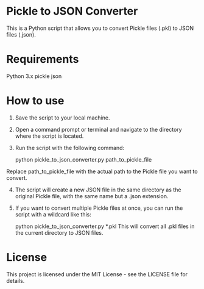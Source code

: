 # Pickle to JSON Converter
This is a Python script that allows you to convert Pickle files (.pkl) to JSON files (.json).

# Requirements
Python 3.x
pickle
json

# How to use
1. Save the script to your local machine.

2. Open a command prompt or terminal and navigate to the directory where the script is located.

3. Run the script with the following command:

    python pickle_to_json_converter.py path_to_pickle_file

Replace path_to_pickle_file with the actual path to the Pickle file you want to convert.

4. The script will create a new JSON file in the same directory as the original Pickle file, with the same name but a .json extension.

5. If you want to convert multiple Pickle files at once, you can run the script with a wildcard like this:

    python pickle_to_json_converter.py *.pkl
This will convert all .pkl files in the current directory to JSON files.

# License
This project is licensed under the MIT License - see the LICENSE file for details.




